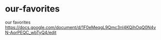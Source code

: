 # our-favorites
our favorites
https://docs.google.com/document/d/1F0eMeqgL9Qmc3nl4KQihOqQ0N4vN-AorPEQC_wbTyQ4/edit
